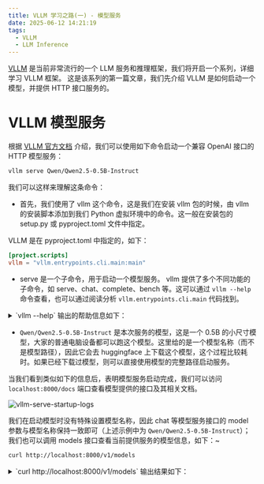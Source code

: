 ```yaml
---
title: VLLM 学习之路(一) - 模型服务
date: 2025-06-12 14:21:19
tags:
  - VLLM
  - LLM Inference
---
```


[VLLM](https://github.com/vllm-project/vllm) 是当前非常流行的一个 LLM 服务和推理框架，我们将开启一个系列，详细学习 VLLM 框架。
这是该系列的第一篇文章，我们先介绍 VLLM 是如何启动一个模型，并提供 HTTP 接口服务的。

# VLLM 模型服务

根据 [VLLM 官方文档](https://docs.vllm.ai/en/latest/getting_started/quickstart.html#openai-compatible-server) 介绍，我们可以使用如下命令启动一个兼容 OpenAI 接口的 HTTP 模型服务：

```bash
vllm serve Qwen/Qwen2.5-0.5B-Instruct
```

我们可以这样来理解这条命令：

- 首先，我们使用了 vllm 这个命令，这是我们在安装 vllm 包的时候，由 vllm 的安装脚本添加到我们 Python 虚拟环境中的命令。这一般在安装包的 setup.py 或 pyproject.toml 文件中指定。

VLLM 是在 pyproject.toml 中指定的，如下：

```toml
[project.scripts]
vllm = "vllm.entrypoints.cli.main:main"
```

- serve 是一个子命令，用于启动一个模型服务。 vllm 提供了多个不同功能的子命令，如 serve、chat、complete、bench 等。这可以通过 `vllm --help` 命令查看，也可以通过阅读分析 `vllm.entrypoints.cli.main` 代码找到。

<details>
<summary>`vllm --help` 输出的帮助信息如下：</summary>

```bash
usage: vllm [-h] [-v] {chat,complete,serve,bench} ...

vLLM CLI

positional arguments:
{chat,complete,serve,bench}
chat Generate chat completions via the running API server
complete Generate text completions based on the given prompt via the running API server
serve Start the vLLM OpenAI Compatible API server
bench vLLM bench subcommand.

options:
-h, --help show this help message and exit
-v, --version show program's version number and exit

```

</details>

- `Qwen/Qwen2.5-0.5B-Instruct` 是本次服务的模型，这是一个 0.5B 的小尺寸模型，大家的普通电脑设备都可以跑这个模型。这里给的是一个模型名称（而不是模型路径），因此它会去 huggingface 上下载这个模型，这个过程比较耗时。如果已经下载过模型，则可以直接使用模型的完整路径启动服务。

当我们看到类似如下的信息后，表明模型服务启动完成，我们可以访问 `localhost:8000/docs` 端口查看模型提供的接口及其相关文档。

![vllm-serve-startup-logs](vllm-serve.png)

我们在启动模型时没有特殊设置模型名称，因此 chat 等模型服务接口的 model 参数与模型名称保持一致即可（上述示例中为 `Qwen/Qwen2.5-0.5B-Instruct`）；我们也可以调用 models 接口查看当前提供服务的模型信息，如下：~

```bash
curl http://localhost:8000/v1/models
```

<details>
<summary>`curl http://localhost:8000/v1/models` 输出结果如下：</summary>

```JSON
{
  "object": "list",
  "data": [
    {
      "id": "Qwen/Qwen2.5-0.5B-Instruct",
      "object": "model",
      "created": 1749717234,
      "owned_by": "vllm",
      "root": "Qwen/Qwen2.5-0.5B-Instruct",
      "parent": null,
      "max_model_len": 32768,
      "permission": [
        {
          "id": "modelperm-b2c923266dea46239192c5ab91652978",
          "object": "model_permission",
          "created": 1749717234,
          "allow_create_engine": false,
          "allow_sampling": true,
          "allow_logprobs": true,
          "allow_search_indices": false,
          "allow_view": true,
          "allow_fine_tuning": false,
          "organization": "*",
          "group": null,
          "is_blocking": false
        }
      ]
    }
  ]
}
```

</details>

